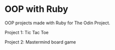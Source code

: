 # OOP with Ruby

OOP projects made with Ruby for The Odin Project.

Project 1: Tic Tac Toe

Project 2: Mastermind board game